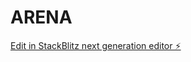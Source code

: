 # ARENA

[Edit in StackBlitz next generation editor ⚡️](https://stackblitz.com/~/github.com/raneemabushaar/ARENA)